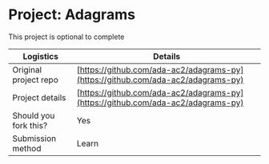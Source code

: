 # Project: Adagrams
This project is optional to complete

| Logistics             | Details                              |
| --------------------- | ------------------------------------ |
| Original project repo | [https://github.com/ada-ac2/adagrams-py](https://github.com/ada-ac2/adagrams-py) |
| Project details       | [https://github.com/ada-ac2/adagrams-py](https://github.com/ada-ac2/adagrams-py) |
| Should you fork this? | Yes |
| Submission method     | Learn                                |
